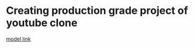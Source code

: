 #   Creating production grade project of youtube clone

[model link](https://app.eraser.io/workspace/YtPqZ1VogxGy1jzIDkzj)

